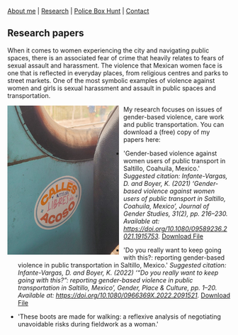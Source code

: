 [About me](about.md)  |   [Research](researchpapers.md)  |   [Police Box Hunt](policeboxes.md)   |    [Contact](contactinfoa.md) 

## Research papers

When it comes to women experiencing the city and navigating public spaces, there is an associated fear of crime that heavily relates to fears of sexual assault and harassment. The violence that Mexican women face is one that is reflected in everyday places, from religious centres and parks to street markets. One of the most symbolic examples of violence against women and girls is sexual harassment and assault in public spaces and transportation.

<img src="calleslibresdeacoso.jpg" alt="Calles libres de acoso" style="width: 50%; float: left; margin-right: 10px;">


My research focuses on issues of gender-based violence, care work and public transportation. You can download a (free) copy of my papers here: 

- 'Gender-based violence against women users of public transport in Saltillo, Coahuila, Mexico.'
*Suggested citation: Infante-Vargas, D. and Boyer, K. (2021) ‘Gender-based violence against women users of public transport in Saltillo, Coahuila, Mexico’, Journal of Gender Studies, 31(2), pp. 216–230. Available at: https://doi.org/10.1080/09589236.2021.1915753.* <a href="JGS2021_dpiv.pdf" target="_blank">Download File</a>

- 'Do you really want to keep going with this?: reporting gender-based violence in public transportation in Saltillo, Mexico.'
*Suggested citation: Infante-Vargas, D. and Boyer, K. (2022) ‘“Do you really want to keep going with this?”: reporting gender-based violence in public transportation in Saltillo, Mexico’, Gender, Place & Culture, pp. 1–20. Available at: https://doi.org/10.1080/0966369X.2022.2091521.* <a href="GPC2022_dpiv.pdf" target="_blank">Download File</a>

- 'These boots are made for walking: a reflexive analysis of negotiating unavoidable risks during fieldwork as a woman.'

